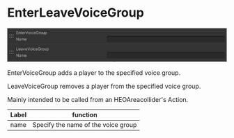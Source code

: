 
# EnterLeaveVoiceGroup
![EnterLeaveVoiceGroup](img/EnterLeaveVoiceGroup.jpg)

EnterVoiceGroup adds a player to the specified voice group.

LeaveVoiceGroup removes a player from the specified voice group. 

Mainly intended to be called from an HEOAreacollider's Action.

|  Label |  function  |
| ----   | ---- |
| name | Specify the name of the voice group |